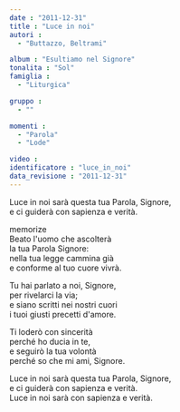 ```yaml
---
date : "2011-12-31"
title : "Luce in noi"
autori : 
  - "Buttazzo, Beltrami"

album : "Esultiamo nel Signore"
tonalita : "Sol"
famiglia : 
  - "Liturgica"

gruppo : 
  - ""

momenti : 
  - "Parola"
  - "Lode"

video : 
identificatore : "luce_in_noi"
data_revisione : "2011-12-31"
---
```

  
  
  
  
  
  
  
  
  
  
Luce in noi sarà questa tua Parola, Signore,  
e ci guiderà con sapienza e verità.  
  
  
memorize  
 Beato l'uomo che ascolterà  
 la tua Parola Signore:   
 nella tua legge cammina già   
e conforme al tuo cuore vivrà.      
  
  
  
 Tu hai parlato a noi, Signore,   
 per rivelarci la via;   
 e siano scritti nei nostri cuori   
i tuoi giusti precetti d'amore.   
  
  
  
 Ti loderò con sincerità   
 perché ho ducia in te,   
 e seguirò la tua volontà   
perché so che mi ami, Signore.   
  
  
  
Luce in noi sarà questa tua Parola, Signore,  
e ci guiderà con sapienza e verità.         
Luce in noi sarà con sapienza e verità.  
  
  
  
  
  
